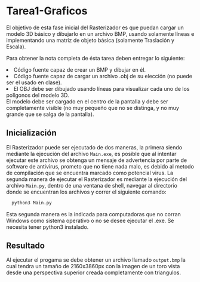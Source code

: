 # Tarea1-Graficos
El objetivo de esta fase inicial del Rasterizador es que puedan cargar un modelo 3D básico y dibujarlo en un archivo BMP, usando solamente líneas e implementando una matriz de objeto básica (solamente Traslación y Escala).

Para obtener la nota completa de ésta tarea deben entregar lo siguiente:

<li>Código fuente capaz de crear un BMP y dibujar en él.</li>
<li>Código fuente capaz de cargar un archivo .obj de su elección (no puede ser el usado en clase).</li>
<li>El OBJ debe ser dibujado usando líneas para visualizar cada uno de los polígonos del modelo 3D.</li>
El modelo debe ser cargado en el centro de la pantalla y debe ser completamente visible (no muy pequeño que no se distinga, y no muy grande que se salga de la pantalla).

## Inicialización

 El Rasterizador puede ser ejecutado de dos maneras, la primera siendo mediante la ejecución del archivo ```Main.exe```, es posible que al intentar ejecutar este archivo se obtenga un mensaje de advertencia por parte de software de antivirus, prometo que no tiene nada malo, es debido al metodo de compilación que se encuentra marcado como potencial virus. 
La segunda manera de ejecutar el Rasterizador es mediante la ejecución del archivo ```Main.py```, dentro de una ventana de shell, navegar al directorio donde se encuentran los archivos y correr el siguiente comando:
  ```bash
    python3 Main.py
  ```  
Esta segunda manera es la indicada para computadoras que no corran Windows como sistema operativo o no se desee ejecutar el .exe. Se necesita tener python3 instalado.

## Resultado
Al ejecutar el progama se debe obtener un archivo llamado ```output.bmp``` la cual tendra un tamaño de 2160x3860px con la imagen de un toro vista desde una perspectiva superior creada completamente con triangulos.
